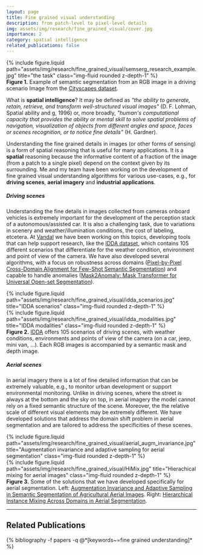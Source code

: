 ```yaml
---
layout: page
title: Fine grained visual understanding
description: from patch-level to pixel-level details
img: assets/img/research/fine_grained_visual/cover.jpg
importance: 2
category: spatial intelligence
related_publications: false
---
```



<div class="row">
    <div class="col-sm mt-3 mt-md-0">
        {% include figure.liquid path="assets/img/research/fine_grained_visual/semserg_research_example.jpg" title="the task" class="img-fluid rounded z-depth-1" %}
    </div>
</div>
<div class="caption">
    <b>Figure 1.</b> Example of semantic segmentation from an RGB image in a driving scenario Image from the <a href="https://www.cityscapes-dataset.com/">Cityscapes dataset</a>.
</div>

What is **spatial intelligence**? It may be defined as *"the ability to generate, retain, retrieve, and transform well-structured visual images"* (D. F. Lohman, Spatial ability and g, 1996) or, more broadly, *"human's computational capacity that provides the ability or mental skill to solve spatial problems of navigation, visualization of objects from different angles and space, faces or scenes recognition, or to notice fine details"* (H. Gardner).

Understanding the fine grained details in images (or other forms of sensing) is a form of spatial reasoning that is useful for many applications. It is a **spatial** reasoning because the informative content of a fraction of the image (from a patch to a single pixel) depend on the context given by its surrounding.
Me and my team have been working on the development of fine grained visual understanding algorithms for various use-cases, e.g., 
for **driving scenes**, **aerial imagery** and **industrial applications**.


##### Driving scenes
Understanding the fine details in images collected from cameras onboard vehicles is extremely important for the development of the perception stack of a autonomous/assisted car. It is also a challenging task, due to variations in scenery and weather/illumination conditions, the cost of labeling, etcetera. 
At [Vandal](http://vandal.polito.it/) we have been working on this topics, developing tools that can help support research, like the [IDDA dataset](https://idda-dataset.github.io/home/welcome/), which contains 105 different scenarios that differentiate for the weather condition, environment and point of view of the camera.
We have also developed several algorithms, with a focus on robustness across domains ([Pixel-by-Pixel Cross-Domain Alignment for Few-Shot Semantic Segmentation](https://arxiv.org/abs/2110.11650)) and capable to handle anomalies ([Mask2Anomaly: Mask Transformer for Universal Open-set Segmentation](https://ieeexplore.ieee.org/abstract/document/10574844)).

<div class="row justify-content-sm-center">
    <div class="col-sm-8">
        {% include figure.liquid path="assets/img/research/fine_grained_visual/idda_scenarios.jpg" title="IDDA scenarios" class="img-fluid rounded z-depth-1" %}
    </div>
    <div class="col-sm-4">
        {% include figure.liquid path="assets/img/research/fine_grained_visual/idda_modalities.jpg" title="IDDA modalities" class="img-fluid rounded z-depth-1" %}
    </div>
</div>
<div class="caption">
    <b>Figure 2.</b> <a href="https://idda-dataset.github.io/home/welcome/">IDDA</a> offers 105 scenarios of driving scenes, with weather conditions, environments and points of view of the camera (on a car, jeep, mini van, ...). Each RGB images is accompanied by a semantic mask and depth image.
</div>

##### Aerial scenes
In aerial imagery there is a lot of fine detailed information that can be extremely valuable, e.g., to monitor urban development or support environmental monitoring. Unlike in driving scenes, where the street is always at the bottom and the sky on top, in aerial imagery the model cannot rely on a fixed semantic structure of the scene. Moreover, the the relative scale of different visual elements may be extremely different. 
We have developed solutions that address the domain shift problem in aerial segmentation and are tailored to address the specificities of these scenes.


<div class="row">
    <div class="col-sm mt-3 mt-md-0">
        {% include figure.liquid path="assets/img/research/fine_grained_visual/aerial_augm_invariance.jpg" title="Augmentation invariance and adaptive sampling for aerial segmentation" class="img-fluid rounded z-depth-1" %}
    </div>
    <div class="col-sm mt-3 mt-md-0">
        {% include figure.liquid path="assets/img/research/fine_grained_visual/HiMix.jpg" title="Hierachical mixing for aerial images" class="img-fluid rounded z-depth-1" %}
    </div>
</div>
<div class="caption">
    <b>Figure 3.</b>  Some of the solutions that we have developed specifically for aerial segmentation. Left: <a href="https://arxiv.org/abs/2204.07969">Augmentation Invariance and Adaptive Sampling in Semantic Segmentation of Agricultural Aerial Images</a>. Right: <a href="https://arxiv.org/abs/2210.06216">Hierarchical Instance Mixing Across Domains in Aerial Segmentation</a>.
</div>


---
<h2>Related Publications</h2>
<div class="publications">
  {% bibliography -f papers -q @*[keywords~=fine grained understanding]* %}
</div>